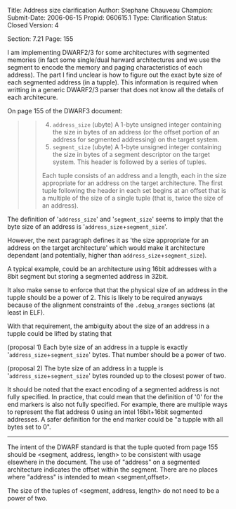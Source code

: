 Title:       Address size clarification
Author:      Stephane Chauveau
Champion:    
Submit-Date: 2006-06-15
Propid:      060615.1
Type:        Clarification
Status:      Closed
Version:     4

Section: 7.21
Page: 155

I am implementing DWARF2/3 for some architectures with segmented
memories (in fact some single/dual harward architectures and we
use the segment to encode the memory and paging characteristics
of each address).
The part I find unclear is how to figure out the exact byte size
of each segmented address (in a tupple). This information is
required when writting in a generic DWARF2/3 parser that does
not know all the details of each architecure.

On page 155 of the DWARF3 document:

> >  4. `address_size` (ubyte)
> >       A 1-byte unsigned integer containing the size in bytes of an
> >       address (or the offset portion of an address for segmented
> >       addressing) on the target system.
> >  5. `segment_size` (ubyte)
> >       A 1-byte unsigned integer containing the size in bytes of a
> >       segment descriptor on the target system. This header is
> >       followed by a series of tuples.
> >
> > Each tuple consists of an address and a length, each in the size
> > appropriate for an address on the target architecture. The first
> > tuple following the header in each set begins at an offset that
> > is a multiple of the size of a single tuple (that is, twice the
> > size of an address).

The definition of '`address_size`' and '`segment_size`' seems to imply
that the byte size of an address is '`address_size`+`segment_size`'.

However, the next paragraph defines it as 'the size appropriate
for an address on the target architecture' which would make it
architecture dependant (and potentially, higher
than `address_size`+`segment_size`).

A typical example, could be an architecture using 16bit addresses
with a 8bit segment but storing a segmented address in 32bit.

It also make sense to enforce that that the physical size of
an address in the tupple should be a power of 2. This is
likely to be required anyways because of the alignment
constraints of the `.debug_aranges` sections (at least in ELF).

With that requirement, the ambiguity about the size of an
address in a tupple could be lifted by stating that

 (proposal 1) Each byte size of an address in a tupple is exactly
   '`address_size`+`segment_size`' bytes. That number should be a
   power of two.

 (proposal 2) The byte size of an address in a tupple is
   '`address_size`+`segment_size`' bytes rounded up to the closest
   power of two.


It should be noted that the exact encoding of a segmented
address is not fully specified. In practice, that could
mean that the definition of '0' for the end markers is also
not fully specified. For example, there are multiple ways to represent
the flat address 0 using an intel 16bit+16bit segmented addresses.
A safer definition for the end marker could be "a tupple with all
bytes set to 0".

------------------

The intent of the DWARF standard is that the tuple quoted from page
155 should be <segment, address, length> to be consistent with
usage elsewhere in the document.  The use of "address" on a segmented
architecture indicates the offset within the segment.  There are no
places where "address" is intended to mean <segment,offset>.  

The size of the tuples of <segment, address, length> do not need to
be a power of two. 
